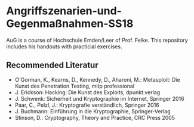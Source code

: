 # Angriffszenarien-und-Gegenmaßnahmen-SS18
AuG is a course of Hochschule Emden/Leer of Prof. Felke. This repository includes his handouts with practicial exercises.


## Recommended Literatur
- O'Gorman, K., Kearns, D., Kennedy, D., Aharoni, M.: Metasploit: Die Kunst des Penetration Testing, mitp professional
- J. Erickson: Hacking: Die Kunst des Exploits, dpunkt.verlag
- J. Schwenk: Sicherheit und Kryptographie im Internet, Springer 2016
- Paar, C., Pelzl, J.: Kryptografie verständlich, Springer 2016
- J. Buchmann: Einführung in die Kryptographie, Springer-Verlag
- Stinson, D.: Cryptography, Theory and Practice, CRC Press 2005
